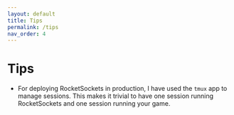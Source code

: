 ```yaml
---
layout: default
title: Tips
permalink: /tips
nav_order: 4
---
```


# Tips

- For deploying RocketSockets in production, I have used the `tmux` app to manage sessions. This makes it trivial to have one session running RocketSockets and one session running your game.